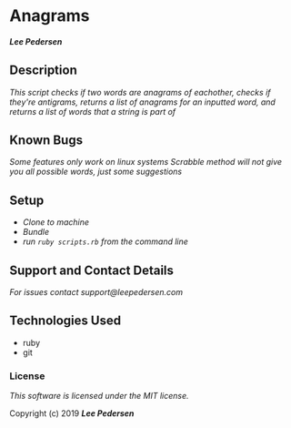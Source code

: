 # Anagrams

#### _Lee Pedersen_

## Description

_This script checks if two words are anagrams of eachother, checks if they're antigrams, returns a list of anagrams for an inputted word, and returns a list of words that a string is part of_

## Known Bugs
_Some features only work on linux systems_
_Scrabble method will not give you all possible words, just some suggestions_

## Setup
* _Clone to machine_
* _Bundle_
* _run `ruby scripts.rb` from the command line_

## Support and Contact Details
_For issues contact support@leepedersen.com_

## Technologies Used
* ruby
* git

### License
*This software is licensed under the MIT license.*

Copyright (c) 2019 **_Lee Pedersen_**

